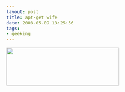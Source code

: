 ```yaml
---
layout: post
title: apt-get wife
date: 2008-05-09 13:25:56
tags: 
- geeking
---
```


<a href="http://pjatt.net/images/2008/05/apt-get_wife.png"><img class="aligncenter size-medium wp-image-530" title="apt-get wife" src="http://pjatt.net/images/2008/05/apt-get_wife.png" alt="" width="300" height="102" /></a>
